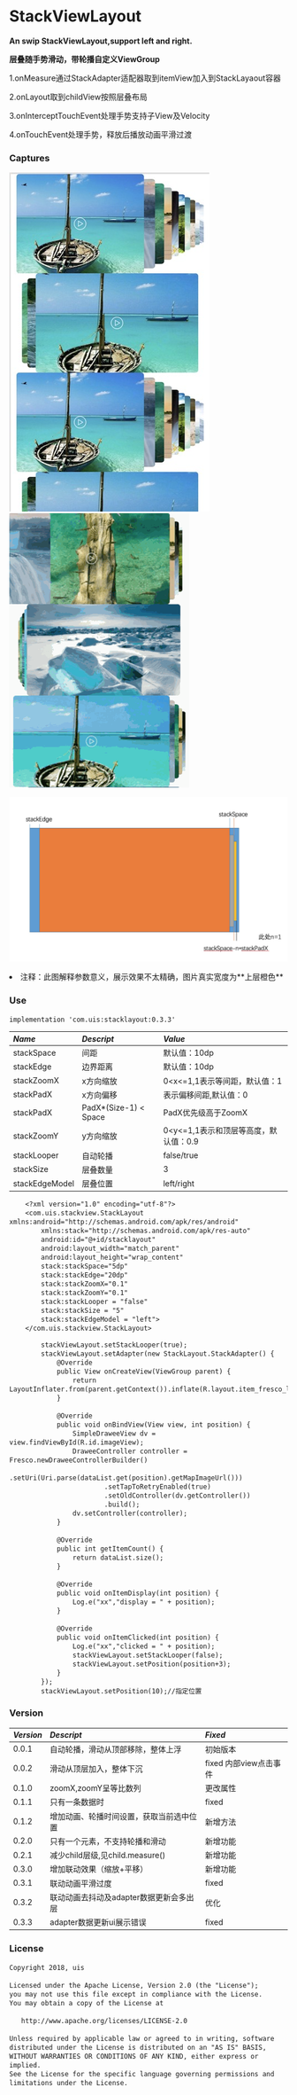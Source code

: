 # StackViewLayout
**An swip StackViewLayout,support left and right.**

**层叠随手势滑动，带轮播自定义ViewGroup**

1.onMeasure通过StackAdapter适配器取到itemView加入到StackLayaout容器

2.onLayout取到childView按照层叠布局

3.onInterceptTouchEvent处理手势支持子View及Velocity

4.onTouchEvent处理手势，释放后播放动画平滑过渡

### Captures

![效果图](/pic/pic001.jpeg)
![效果图](/pic/demo20.gif)

![尺寸说明](/pic/biaozhu.png)

<li>注释：此图解释参数意义，展示效果不太精确，图片真实宽度为**上层橙色**

### Use
    implementation 'com.uis:stacklayout:0.3.3'

*Name*| *Descript*|*Value*
  -----|--------|---
stackSpace|间距|默认值：10dp
stackEdge|边界距离|默认值：10dp
stackZoomX|x方向缩放| 0<x<=1,1表示等间距，默认值：1
stackPadX|x方向偏移|表示偏移间距,默认值：0
stackPadX|PadX*(Size-1) < Space|PadX优先级高于ZoomX
stackZoomY|y方向缩放| 0<y<=1,1表示和顶层等高度，默认值：0.9
stackLooper|自动轮播|false/true
stackSize|层叠数量|3
stackEdgeModel|层叠位置|left/right
   
```
    <?xml version="1.0" encoding="utf-8"?>
    <com.uis.stackview.StackLayout xmlns:android="http://schemas.android.com/apk/res/android"
        xmlns:stack="http://schemas.android.com/apk/res-auto"
        android:id="@+id/stacklayout"
        android:layout_width="match_parent"
        android:layout_height="wrap_content"
        stack:stackSpace="5dp"
        stack:stackEdge="20dp"
        stack:stackZoomX="0.1"
        stack:stackZoomY="0.1"
        stack:stackLooper = "false"
        stack:stackSize = "5"
        stack:stackEdgeModel = "left">
    </com.uis.stackview.StackLayout>
```

```
        stackViewLayout.setStackLooper(true);
        stackViewLayout.setAdapter(new StackLayout.StackAdapter() {
            @Override
            public View onCreateView(ViewGroup parent) {
                return LayoutInflater.from(parent.getContext()).inflate(R.layout.item_fresco_layout,null);
            }

            @Override
            public void onBindView(View view, int position) {
                SimpleDraweeView dv = view.findViewById(R.id.imageView);
                DraweeController controller = Fresco.newDraweeControllerBuilder()
                        .setUri(Uri.parse(dataList.get(position).getMapImageUrl()))
                        .setTapToRetryEnabled(true)
                        .setOldController(dv.getController())
                        .build();
                dv.setController(controller);
            }

            @Override
            public int getItemCount() {
                return dataList.size();
            }

            @Override
            public void onItemDisplay(int position) {
                Log.e("xx","display = " + position);
            }

            @Override
            public void onItemClicked(int position) {
                Log.e("xx","clicked = " + position);
                stackViewLayout.setStackLooper(false);
                stackViewLayout.setPosition(position+3);
            }
        });
        stackViewLayout.setPosition(10);//指定位置
```

### Version
*Version*| *Descript*|*Fixed*
----|----|----
0.0.1|自动轮播，滑动从顶部移除，整体上浮|初始版本
0.0.2|滑动从顶层加入，整体下沉|fixed 内部view点击事件
0.1.0|zoomX,zoomY呈等比数列|更改属性
0.1.1|只有一条数据时|fixed
0.1.2|增加动画、轮播时间设置，获取当前选中位置|新增方法
0.2.0|只有一个元素，不支持轮播和滑动|新增功能
0.2.1|减少child层级,见child.measure()|新增功能
0.3.0|增加联动效果（缩放+平移）|新增功能
0.3.1|联动动画平滑过度|fixed
0.3.2|联动动画去抖动及adapter数据更新会多出层|优化
0.3.3|adapter数据更新ui展示错误|fixed

### License

    Copyright 2018, uis

    Licensed under the Apache License, Version 2.0 (the "License");
    you may not use this file except in compliance with the License.
    You may obtain a copy of the License at

       http://www.apache.org/licenses/LICENSE-2.0

    Unless required by applicable law or agreed to in writing, software
    distributed under the License is distributed on an "AS IS" BASIS,
    WITHOUT WARRANTIES OR CONDITIONS OF ANY KIND, either express or implied.
    See the License for the specific language governing permissions and
    limitations under the License.
